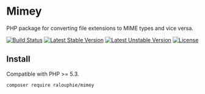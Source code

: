 Mimey
=====

PHP package for converting file extensions to MIME types and vice versa.

[![Build Status](https://travis-ci.org/ralouphie/mimey.svg?branch=master)](https://travis-ci.org/ralouphie/mimey)
[![Latest Stable Version](https://poser.pugx.org/ralouphie/mimey/v/stable.png)](https://packagist.org/packages/ralouphie/mimey)
[![Latest Unstable Version](https://poser.pugx.org/ralouphie/mimey/v/unstable.png)](https://packagist.org/packages/ralouphie/mimey)
[![License](https://poser.pugx.org/ralouphie/mimey/license.png)](https://packagist.org/packages/ralouphie/mimey)

## Install

Compatible with PHP >= 5.3.

```
composer require ralouphie/mimey
```
